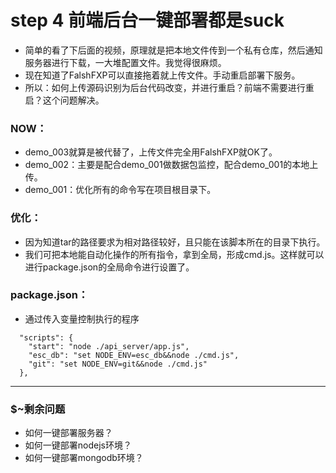 # step 4 前端后台一键部署都是suck

* 简单的看了下后面的视频，原理就是把本地文件传到一个私有仓库，然后通知服务器进行下载，一大堆配置文件。我觉得很麻烦。
* 现在知道了FalshFXP可以直接拖着就上传文件。手动重启部署下服务。
* 所以：如何上传源码识别为后台代码改变，并进行重启？前端不需要进行重启？这个问题解决。

### NOW：
* demo_003就算是被代替了，上传文件完全用FalshFXP就OK了。
* demo_002：主要是配合demo_001做数据包监控，配合demo_001的本地上传。
* demo_001：优化所有的命令写在项目根目录下。

### 优化：

* 因为知道tar的路径要求为相对路径较好，且只能在该脚本所在的目录下执行。
* 我们可把本地能自动化操作的所有指令，拿到全局，形成cmd.js。这样就可以进行package.json的全局命令进行设置了。

### package.json：

* 通过传入变量控制执行的程序
```
  "scripts": {
    "start": "node ./api_server/app.js",
    "esc_db": "set NODE_ENV=esc_db&&node ./cmd.js",
    "git": "set NODE_ENV=git&&node ./cmd.js"
  },
```







---------------------

### $~剩余问题

* 如何一键部署服务器？
* 如何一键部署nodejs环境？
* 如何一键部署mongodb环境？

